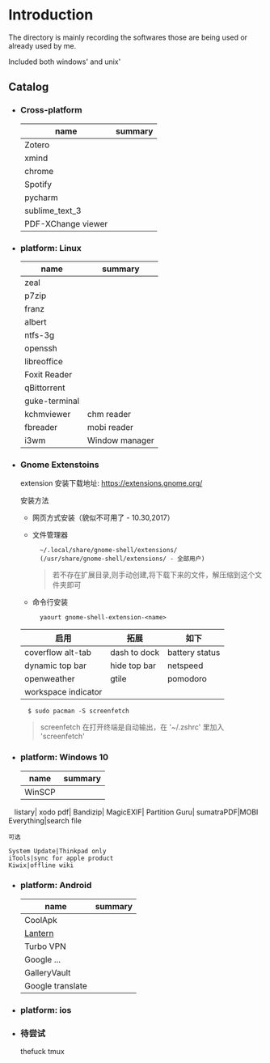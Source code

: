 # Introduction

The directory is mainly recording the softwares those are being used or already used by me.

Included both windows' and unix'

## Catalog

- ### Cross-platform

    name|summary
    ---|---
    Zotero|
    xmind|
    chrome|
    Spotify|
    pycharm|
    sublime_text_3|
    PDF-XChange viewer|

- ### platform: Linux

    name|summary
    ---|---
    zeal|
    p7zip|
    franz|
    albert|
    ntfs-3g|
    openssh|
    libreoffice|
    Foxit Reader|
    qBittorrent|
    guke-terminal|
    kchmviewer|chm reader
    fbreader|mobi reader
    i3wm|Window manager

- ### Gnome Extenstoins

    extension 安装下载地址: https://extensions.gnome.org/

    安装方法

    + 网页方式安装（貌似不可用了 - 10.30,2017）

    + 文件管理器

            ~/.local/share/gnome-shell/extensions/
            (/usr/share/gnome-shell/extensions/ - 全部用户)
        > 若不存在扩展目录,则手动创建,将下载下来的文件，解压缩到这个文件夹即可

    + 命令行安装

            yaourt gnome-shell-extension-<name>

    启用|拓展|如下
    ---|---|---
    coverflow alt-tab|dash to dock|battery status
    dynamic top bar|hide top bar|netspeed
    openweather|gtile|pomodoro|topicons plus
    workspace indicator||

        $ sudo pacman -S screenfetch
    > screenfetch 在打开终端是自动输出，在 '~/.zshrc' 里加入 'screenfetch'

- ### platform: Windows 10

    name|summary
    ---|---
    WinSCP|
    listary|
    xodo pdf|
    Bandizip|
    MagicEXIF|
    Partition Guru|
    sumatraPDF|MOBI
    Everything|search file

    可选

    System Update|Thinkpad only
    iTools|sync for apple product
    Kiwix|offline wiki

- ### platform: Android

    name|summary
    ---|---
    CoolApk|
    [Lantern](https://github.com/getlantern/lantern)|
    Turbo VPN|
    Google ...|
    GalleryVault|
    Google translate|

- ### platform: ios

- ### 待尝试

    thefuck tmux
